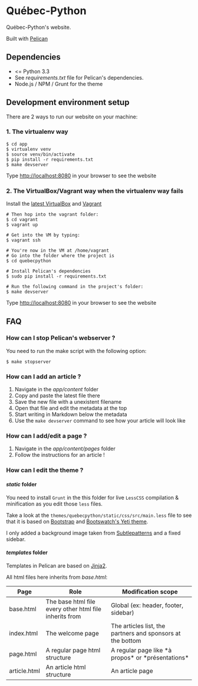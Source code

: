 # Québec-Python

Québec-Python's website.

Built with [Pelican](http://getpelican.com)

## Dependencies

* <= Python 3.3
* See *requirements.txt* file for Pelican's dependencies.
* Node.js / NPM / Grunt for the theme

## Development environment setup

There are 2 ways to run our website on your machine:

### 1. The virtualenv way

    $ cd app
    $ virtualenv venv
    $ source venv/bin/activate
    $ pip install -r requirements.txt
    $ make devserver

Type [http://localhost:8080](http://localhost:8080) in your browser to see the website

### 2. The VirtualBox/Vagrant way when the virtualenv way fails

Install the [latest VirtualBox](https://www.virtualbox.org/) and [Vagrant](http://www.vagrantup.com/)

    # Then hop into the vagrant folder:
    $ cd vagrant
    $ vagrant up

    # Get into the VM by typing:
    $ vagrant ssh

    # You're now in the VM at /home/vagrant
    # Go into the folder where the project is
    $ cd quebecpython

    # Install Pelican's dependencies
    $ sudo pip install -r requirements.txt

    # Run the following command in the project's folder:
    $ make devserver

Type [http://localhost:8080](http://localhost:8080) in your browser to see the website

## FAQ

### How can I stop Pelican's webserver ?

You need to run the make script with the following option:

    $ make stopserver

### How can I add an article ?

1. Navigate in the *app/content* folder
2. Copy and paste the latest file there
3. Save the new file with a unexistent filename
4. Open that file and edit the metadata at the top
5. Start writing in Markdown below the metadata
6. Use the ```make devserver``` command to see how your article will look like

### How can I add/edit a page ?

1. Navigate in the *app/content/pages* folder
2. Follow the instructions for an article !

### How can I edit the theme ?

#### *static* folder

You need to install ```Grunt``` in the this folder for live ```LessCSS``` compilation & minification as you edit those ```less``` files.

Take a look at the ```themes/quebecpython/static/css/src/main.less``` file to see that it is
based on [Bootstrap](http://getbootstrap.com/) and [Bootswatch's Yeti theme](http://bootswatch.com/yeti/).

I only added a background image taken from [Subtlepatterns](http://subtlepatterns.com/) and a fixed sidebar.

#### *templates* folder

Templates in Pelican are based on [Jinja2](http://jinja.pocoo.org/docs/).

All html files here inherits from *base.html*:

<table>
    <thead>
        <tr>
            <th>Page</th>
            <th>Role</th>
            <th>Modification scope</th>
        </tr>
    </thead>
    <tbody>
        <tr>
            <td>base.html</td>
            <td>The base html file every other html file inherits from</td>
            <td>Global (ex: header, footer, sidebar)</td>
        </tr>
        <tr>
            <td>index.html</td>
            <td>The welcome page</td>
            <td>The articles list, the partners and sponsors at the bottom</td>
        </tr>
        <tr>
            <td>page.html</td>
            <td>A regular page html structure</td>
            <td>A regular page like *à propos* or *présentations*</td>
        </tr>
        <tr>
            <td>article.html</td>
            <td>An article html structure</td>
            <td>An article page</td>
        </tr>
    </tbody>
</table>